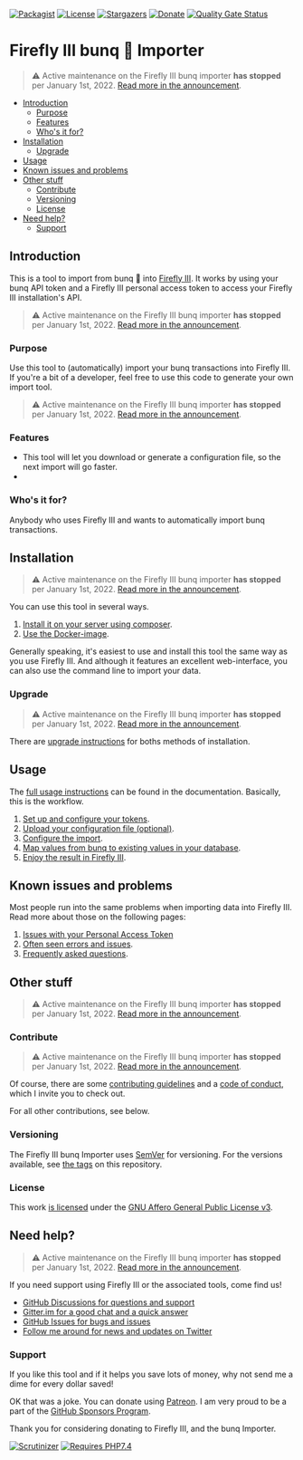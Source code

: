 [![Packagist][packagist-shield]][packagist-uri]
[![License][license-shield]][license-uri]
[![Stargazers][stars-shield]][stars-url]
[![Donate][donate-shield]][donate-uri]
[![Quality Gate Status][sonar-shield]][sonar-uri]

# Firefly III bunq 🌈 Importer

> ⚠️ Active maintenance on the Firefly III bunq importer **has stopped** per January 1st, 2022. [Read more in the announcement](https://github.com/firefly-iii/firefly-iii/issues/5161).

<!-- MarkdownTOC autolink="true" -->

- [Introduction](#introduction)
	- [Purpose](#purpose)
	- [Features](#features)
	- [Who's it for?](#whos-it-for)
- [Installation](#installation)
	- [Upgrade](#upgrade)
- [Usage](#usage)
- [Known issues and problems](#known-issues-and-problems)
- [Other stuff](#other-stuff)
	- [Contribute](#contribute)
	- [Versioning](#versioning)
	- [License](#license)
- [Need help?](#need-help)
	- [Support](#support)

<!-- /MarkdownTOC -->

## Introduction

This is a tool to import from bunq 🌈 into [Firefly III](https://github.com/firefly-iii/firefly-iii). It works by using your bunq API token and a Firefly III personal access token to access your Firefly III installation's API.

> ⚠️ Active maintenance on the Firefly III bunq importer **has stopped** per January 1st, 2022. [Read more in the announcement](https://github.com/firefly-iii/firefly-iii/issues/5161).

### Purpose

Use this tool to (automatically) import your bunq transactions into Firefly III. If you're a bit of a developer, feel free to use this code to generate your own import tool.

> ⚠️ Active maintenance on the Firefly III bunq importer **has stopped** per January 1st, 2022. [Read more in the announcement](https://github.com/firefly-iii/firefly-iii/issues/5161).

### Features

* This tool will let you download or generate a configuration file, so the next import will go faster.
* 
### Who's it for?

Anybody who uses Firefly III and wants to automatically import bunq transactions.

## Installation

> ⚠️ Active maintenance on the Firefly III bunq importer **has stopped** per January 1st, 2022. [Read more in the announcement](https://github.com/firefly-iii/firefly-iii/issues/5161).

You can use this tool in several ways.

1. [Install it on your server using composer](https://docs.firefly-iii.org/other-data-importers/install/self_hosted/).
2. [Use the Docker-image](https://docs.firefly-iii.org/other-data-importers/install/docker/).

Generally speaking, it's easiest to use and install this tool the same way as you use Firefly III. And although it features an excellent web-interface, you can also use the command line to import your data.

### Upgrade

> ⚠️ Active maintenance on the Firefly III bunq importer **has stopped** per January 1st, 2022. [Read more in the announcement](https://github.com/firefly-iii/firefly-iii/issues/5161).

There are [upgrade instructions](https://docs.firefly-iii.org/other-data-importers/upgrade/) for boths methods of installation.

## Usage

The [full usage instructions](https://docs.firefly-iii.org/other-data-importers/) can be found in the documentation. Basically, this is the workflow.

1. [Set up and configure your tokens](https://docs.firefly-iii.org/other-data-importers/install/configure/).
2. [Upload your configuration file (optional)](https://docs.firefly-iii.org/other-data-importers/usage/upload/).
3. [Configure the import](https://docs.firefly-iii.org/other-data-importers/usage/configure/).
5. [Map values from bunq to existing values in your database](https://docs.firefly-iii.org/other-data-importers/usage/map/).
6. [Enjoy the result in Firefly III](https://github.com/firefly-iii/firefly-iii).

## Known issues and problems

Most people run into the same problems when importing data into Firefly III. Read more about those on the following pages:

1. [Issues with your Personal Access Token](https://docs.firefly-iii.org/other-data-importers/errors/token_errors/)
2. [Often seen errors and issues](https://docs.firefly-iii.org/other-data-importers/errors/freq_errors/).
3. [Frequently asked questions](https://docs.firefly-iii.org/other-data-importers/errors/freq_questions/).

## Other stuff

> ⚠️ Active maintenance on the Firefly III bunq importer **has stopped** per January 1st, 2022. [Read more in the announcement](https://github.com/firefly-iii/firefly-iii/issues/5161).

### Contribute

> ⚠️ Active maintenance on the Firefly III bunq importer **has stopped** per January 1st, 2022. [Read more in the announcement](https://github.com/firefly-iii/firefly-iii/issues/5161).


Of course, there are some [contributing guidelines](https://github.com/firefly-iii/bunq-importer/blob/main/.github/contributing.md) and a [code of conduct](https://github.com/firefly-iii/bunq-importer/blob/main/.github/code_of_conduct.md), which I invite you to check out.

For all other contributions, see below.

### Versioning

The Firefly III bunq Importer uses [SemVer](https://semver.org/) for versioning. For the versions available, see [the tags](https://github.com/firefly-iii/bunq-importer/tags) on this repository.

### License

This work [is licensed](https://github.com/firefly-iii/bunq-importer/blob/main/LICENSE) under the [GNU Affero General Public License v3](https://www.gnu.org/licenses/agpl-3.0.html).

<!-- HELP TEXT -->
## Need help?

> ⚠️ Active maintenance on the Firefly III bunq importer **has stopped** per January 1st, 2022. [Read more in the announcement](https://github.com/firefly-iii/firefly-iii/issues/5161).

If you need support using Firefly III or the associated tools, come find us!

- [GitHub Discussions for questions and support](https://github.com/firefly-iii/firefly-iii/discussions/)
- [Gitter.im for a good chat and a quick answer](https://gitter.im/firefly-iii/firefly-iii)
- [GitHub Issues for bugs and issues](https://github.com/firefly-iii/firefly-iii/issues)
- [Follow me around for news and updates on Twitter](https://twitter.com/Firefly_iii)

<!-- END OF HELP TEXT -->

### Support

If you like this tool and if it helps you save lots of money, why not send me a dime for every dollar saved!

OK that was a joke. You can donate using [Patreon](https://www.patreon.com/jc5). I am very proud to be a part of the [GitHub Sponsors Program](https://github.com/sponsors/JC5).

Thank you for considering donating to Firefly III, and the bunq Importer.

[![Scrutinizer][scrutinizer-shield]][scrutinizer-url]
[![Requires PHP7.4][php-shield]][php-uri]

[scrutinizer-shield]: https://img.shields.io/scrutinizer/g/firefly-iii/bunq-importer.svg?style=flat-square
[scrutinizer-url]: https://scrutinizer-ci.com/g/firefly-iii/bunq-importer/
[php-shield]: https://img.shields.io/badge/php-7.4-red.svg?style=flat-square
[php-uri]: https://secure.php.net/downloads.php
[packagist-shield]: https://img.shields.io/packagist/v/firefly-iii/bunq-importer.svg?style=flat-square
[packagist-uri]: https://packagist.org/packages/firefly-iii/bunq-importer
[license-shield]: https://img.shields.io/github/license/firefly-iii/bunq-importer.svg?style=flat-square
[license-uri]: https://www.gnu.org/licenses/agpl-3.0.html
[stars-shield]: https://img.shields.io/github/stars/firefly-iii/bunq-importer.svg?style=flat-square
[stars-url]: https://github.com/firefly-iii/bunq-importer/stargazers
[donate-shield]: https://img.shields.io/badge/donate-%24%20%E2%82%AC-brightgreen?style=flat-square
[donate-uri]: #support
[sonar-shield]: https://sonarcloud.io/api/project_badges/measure?project=firefly-iii_bunq-importer&metric=alert_status
[sonar-uri]: https://sonarcloud.io/dashboard?id=firefly-iii_bunq-importer
